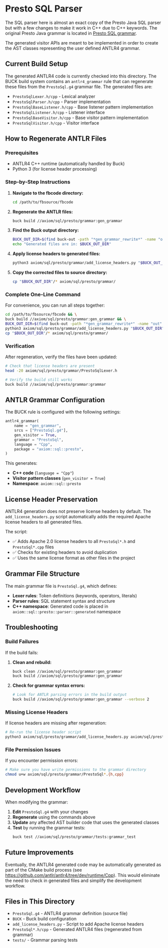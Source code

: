 <!--
Copyright (c) Meta Platforms, Inc. and its affiliates.

Licensed under the Apache License, Version 2.0 (the "License");
you may not use this file except in compliance with the License.
You may obtain a copy of the License at

    http://www.apache.org/licenses/LICENSE-2.0

Unless required by applicable law or agreed to in writing, software
distributed under the License is distributed on an "AS IS" BASIS,
WITHOUT WARRANTIES OR CONDITIONS OF ANY KIND, either express or implied.
See the License for the specific language governing permissions and
limitations under the License.
-->

# Presto SQL Parser

The SQL parser here is almost an exact copy of the Presto Java SQL parser but with a few changes to make it work in C++ due to C++ keywords. The original Presto Java grammar is located in [Presto SQL grammar](https://github.com/prestodb/presto/blob/master/presto-parser/src/main/antlr4/com/facebook/presto/sql/parser/SqlBase.g4).

The generated visitor APIs are meant to be implemented in order to create the AST classes representing the user defined ANTLR4 grammar.

## Current Build Setup

The generated ANTLR4 code is currently checked into this directory. The BUCK build system contains an `antlr4_grammar` rule that can regenerate these files from the `PrestoSql.g4` grammar file. The generated files are:

- `PrestoSqlLexer.h/cpp` - Lexical analyzer
- `PrestoSqlParser.h/cpp` - Parser implementation
- `PrestoSqlBaseListener.h/cpp` - Base listener pattern implementation
- `PrestoSqlListener.h/cpp` - Listener interface
- `PrestoSqlBaseVisitor.h/cpp` - Base visitor pattern implementation
- `PrestoSqlVisitor.h/cpp` - Visitor interface

## How to Regenerate ANTLR Files

### Prerequisites

- ANTLR4 C++ runtime (automatically handled by Buck)
- Python 3 (for license header processing)

### Step-by-Step Instructions

1. **Navigate to the fbcode directory:**
   ```bash
   cd /path/to/fbsource/fbcode
   ```

2. **Regenerate the ANTLR files:**
   ```bash
   buck build //axiom/sql/presto/grammar:gen_grammar
   ```

3. **Find the Buck output directory:**
   ```bash
   BUCK_OUT_DIR=$(find buck-out -path "*gen_grammar_rewrite*" -name "out" -type d 2>/dev/null | head -1)
   echo "Generated files are in: $BUCK_OUT_DIR"
   ```

4. **Apply license headers to generated files:**
   ```bash
   python3 axiom/sql/presto/grammar/add_license_headers.py "$BUCK_OUT_DIR"
   ```

5. **Copy the corrected files to source directory:**
   ```bash
   cp "$BUCK_OUT_DIR"/* axiom/sql/presto/grammar/
   ```

### Complete One-Line Command

For convenience, you can run all steps together:

```bash
cd /path/to/fbsource/fbcode && \
buck build //axiom/sql/presto/grammar:gen_grammar && \
BUCK_OUT_DIR=$(find buck-out -path "*gen_grammar_rewrite*" -name "out" -type d 2>/dev/null | head -1) && \
python3 axiom/sql/presto/grammar/add_license_headers.py "$BUCK_OUT_DIR" && \
cp "$BUCK_OUT_DIR"/* axiom/sql/presto/grammar/
```

### Verification

After regeneration, verify the files have been updated:

```bash
# Check that license headers are present
head -20 axiom/sql/presto/grammar/PrestoSqlLexer.h

# Verify the build still works
buck build //axiom/sql/presto/grammar:grammar
```

## ANTLR Grammar Configuration

The BUCK rule is configured with the following settings:

```python
antlr4_grammar(
    name = "gen_grammar",
    srcs = ["PrestoSql.g4"],
    gen_visitor = True,
    grammar = "PrestoSql",
    language = "Cpp",
    package = "axiom::sql::presto",
)
```

This generates:
- **C++ code** (`language = "Cpp"`)
- **Visitor pattern classes** (`gen_visitor = True`)
- **Namespace**: `axiom::sql::presto`

## License Header Preservation

ANTLR4 generation does not preserve license headers by default. The `add_license_headers.py` script automatically adds the required Apache license headers to all generated files.

The script:
- ✅ Adds Apache 2.0 license headers to all `PrestoSql*.h` and `PrestoSql*.cpp` files
- ✅ Checks for existing headers to avoid duplication
- ✅ Uses the same license format as other files in the project

## Grammar File Structure

The main grammar file is `PrestoSql.g4`, which defines:
- **Lexer rules**: Token definitions (keywords, operators, literals)
- **Parser rules**: SQL statement syntax and structure
- **C++ namespace**: Generated code is placed in `axiom::sql::presto::parser::generated` namespace

## Troubleshooting

### Build Failures

If the build fails:

1. **Clean and rebuild:**
   ```bash
   buck clean //axiom/sql/presto/grammar:gen_grammar
   buck build //axiom/sql/presto/grammar:gen_grammar
   ```

2. **Check for grammar syntax errors:**
   ```bash
   # Look for ANTLR parsing errors in the build output
   buck build //axiom/sql/presto/grammar:gen_grammar --verbose 2
   ```

### Missing License Headers

If license headers are missing after regeneration:

```bash
# Re-run the license header script
python3 axiom/sql/presto/grammar/add_license_headers.py axiom/sql/presto/grammar/
```

### File Permission Issues

If you encounter permission errors:

```bash
# Make sure you have write permissions to the grammar directory
chmod u+w axiom/sql/presto/grammar/PrestoSql*.{h,cpp}
```

## Development Workflow

When modifying the grammar:

1. **Edit** `PrestoSql.g4` with your changes
2. **Regenerate** using the commands above
3. **Update** any affected AST builder code that uses the generated classes
4. **Test** by running the grammar tests:
   ```bash
   buck test //axiom/sql/presto/grammar/tests:grammar_test
   ```

## Future Improvements

Eventually, the ANTLR4 generated code may be automatically generated as part of the CMake build process (see https://github.com/antlr/antlr4/tree/dev/runtime/Cpp). This would eliminate the need to check in generated files and simplify the development workflow.

## Files in This Directory

- `PrestoSql.g4` - ANTLR4 grammar definition (source file)
- `BUCK` - Buck build configuration
- `add_license_headers.py` - Script to add Apache license headers
- `PrestoSql*.h/cpp` - Generated ANTLR4 files (regenerated from grammar)
- `tests/` - Grammar parsing tests

